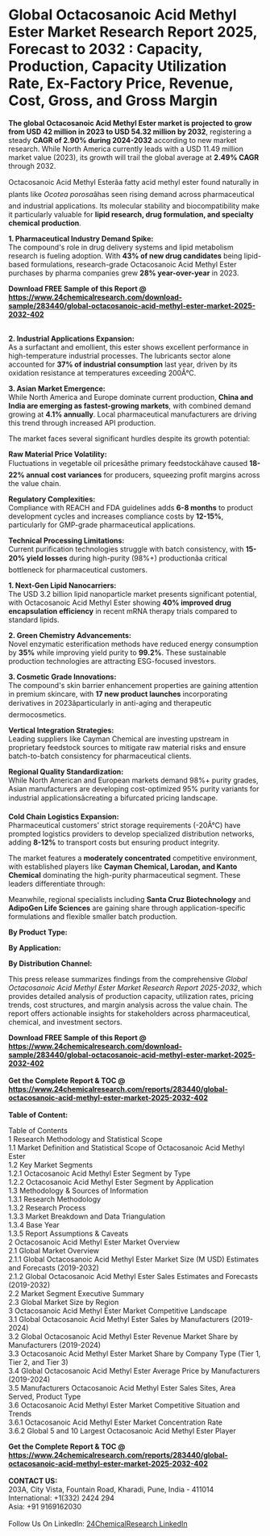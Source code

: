 <h1>Global Octacosanoic Acid Methyl Ester Market Research Report 2025, Forecast to 2032 : Capacity, Production, Capacity Utilization Rate, Ex-Factory Price, Revenue, Cost, Gross, and Gross Margin</h1><p><strong>The global Octacosanoic Acid Methyl Ester market is projected to grow from USD 42 million in 2023 to USD 54.32 million by 2032</strong>, registering a steady <strong>CAGR of 2.90% during 2024-2032</strong> according to new market research. While North America currently leads with a USD 11.49 million market value (2023), its growth will trail the global average at <strong>2.49% CAGR</strong> through 2032.</p><p>Octacosanoic Acid Methyl Esterâa fatty acid methyl ester found naturally in plants like <em>Ocotea porosa</em>âhas seen rising demand across pharmaceutical and industrial applications. Its molecular stability and biocompatibility make it particularly valuable for <strong>lipid research, drug formulation, and specialty chemical production</strong>.</p><p><strong>1. Pharmaceutical Industry Demand Spike:</strong><br>
The compound's role in drug delivery systems and lipid metabolism research is fueling adoption. With <strong>43% of new drug candidates</strong> being lipid-based formulations, research-grade Octacosanoic Acid Methyl Ester purchases by pharma companies grew <strong>28% year-over-year</strong> in 2023.</p><div><b>Download FREE Sample of this Report @ 
            <a href="https://www.24chemicalresearch.com/download-sample/283440/global-octacosanoic-acid-methyl-ester-market-2025-2032-402">
            https://www.24chemicalresearch.com/download-sample/283440/global-octacosanoic-acid-methyl-ester-market-2025-2032-402</a></b></div><br><p><strong>2. Industrial Applications Expansion:</strong><br>
As a surfactant and emollient, this ester shows excellent performance in high-temperature industrial processes. The lubricants sector alone accounted for <strong>37% of industrial consumption</strong> last year, driven by its oxidation resistance at temperatures exceeding 200Â°C.</p><p><strong>3. Asian Market Emergence:</strong><br>
While North America and Europe dominate current production, <strong>China and India are emerging as fastest-growing markets</strong>, with combined demand growing at <strong>4.1% annually</strong>. Local pharmaceutical manufacturers are driving this trend through increased API production.</p><p>The market faces several significant hurdles despite its growth potential:</p><p><strong>Raw Material Price Volatility:</strong><br>
    Fluctuations in vegetable oil pricesâthe primary feedstockâhave caused <strong>18-22% annual cost variances</strong> for producers, squeezing profit margins across the value chain.</p><p><strong>Regulatory Complexities:</strong><br>
    Compliance with REACH and FDA guidelines adds <strong>6-8 months</strong> to product development cycles and increases compliance costs by <strong>12-15%</strong>, particularly for GMP-grade pharmaceutical applications.</p><p><strong>Technical Processing Limitations:</strong><br>
    Current purification technologies struggle with batch consistency, with <strong>15-20% yield losses</strong> during high-purity (98%+) productionâa critical bottleneck for pharmaceutical customers.</p><p><strong>1. Next-Gen Lipid Nanocarriers:</strong><br>
The USD 3.2 billion lipid nanoparticle market presents significant potential, with Octacosanoic Acid Methyl Ester showing <strong>40% improved drug encapsulation efficiency</strong> in recent mRNA therapy trials compared to standard lipids.</p><p><strong>2. Green Chemistry Advancements:</strong><br>
Novel enzymatic esterification methods have reduced energy consumption by <strong>35%</strong> while improving yield purity to <strong>99.2%</strong>. These sustainable production technologies are attracting ESG-focused investors.</p><p><strong>3. Cosmetic Grade Innovations:</strong><br>
The compound's skin barrier enhancement properties are gaining attention in premium skincare, with <strong>17 new product launches</strong> incorporating derivatives in 2023âparticularly in anti-aging and therapeutic dermocosmetics.</p><p><strong>Vertical Integration Strategies:</strong><br>
    Leading suppliers like Cayman Chemical are investing upstream in proprietary feedstock sources to mitigate raw material risks and ensure batch-to-batch consistency for pharmaceutical clients.</p><p><strong>Regional Quality Standardization:</strong><br>
    While North American and European markets demand 98%+ purity grades, Asian manufacturers are developing cost-optimized 95% purity variants for industrial applicationsâcreating a bifurcated pricing landscape.</p><p><strong>Cold Chain Logistics Expansion:</strong><br>
    Pharmaceutical customers' strict storage requirements (-20Â°C) have prompted logistics providers to develop specialized distribution networks, adding <strong>8-12%</strong> to transport costs but ensuring product integrity.</p><p>The market features a <strong>moderately concentrated</strong> competitive environment, with established players like <strong>Cayman Chemical, Larodan, and Kanto Chemical</strong> dominating the high-purity pharmaceutical segment. These leaders differentiate through:</p><p>Meanwhile, regional specialists including <strong>Santa Cruz Biotechnology</strong> and <strong>AdipoGen Life Sciences</strong> are gaining share through application-specific formulations and flexible smaller batch production.</p><p><strong>By Product Type:</strong></p><p><strong>By Application:</strong></p><p><strong>By Distribution Channel:</strong></p><p>This press release summarizes findings from the comprehensive <em>Global Octacosanoic Acid Methyl Ester Market Research Report 2025-2032</em>, which provides detailed analysis of production capacity, utilization rates, pricing trends, cost structures, and margin analysis across the value chain. The report offers actionable insights for stakeholders across pharmaceutical, chemical, and investment sectors.</p><div><b>Download FREE Sample of this Report @ 
            <a href="https://www.24chemicalresearch.com/download-sample/283440/global-octacosanoic-acid-methyl-ester-market-2025-2032-402">
            https://www.24chemicalresearch.com/download-sample/283440/global-octacosanoic-acid-methyl-ester-market-2025-2032-402</a></b></div><br><div><b>Get the Complete Report & TOC @ 
            <a href="https://www.24chemicalresearch.com/reports/283440/global-octacosanoic-acid-methyl-ester-market-2025-2032-402">
            https://www.24chemicalresearch.com/reports/283440/global-octacosanoic-acid-methyl-ester-market-2025-2032-402</a></b></div><br>
            <b>Table of Content:</b><p>Table of Contents<br />
1 Research Methodology and Statistical Scope<br />
1.1 Market Definition and Statistical Scope of Octacosanoic Acid Methyl Ester<br />
1.2 Key Market Segments<br />
1.2.1 Octacosanoic Acid Methyl Ester Segment by Type<br />
1.2.2 Octacosanoic Acid Methyl Ester Segment by Application<br />
1.3 Methodology & Sources of Information<br />
1.3.1 Research Methodology<br />
1.3.2 Research Process<br />
1.3.3 Market Breakdown and Data Triangulation<br />
1.3.4 Base Year<br />
1.3.5 Report Assumptions & Caveats<br />
2 Octacosanoic Acid Methyl Ester Market Overview<br />
2.1 Global Market Overview<br />
2.1.1 Global Octacosanoic Acid Methyl Ester Market Size (M USD) Estimates and Forecasts (2019-2032)<br />
2.1.2 Global Octacosanoic Acid Methyl Ester Sales Estimates and Forecasts (2019-2032)<br />
2.2 Market Segment Executive Summary<br />
2.3 Global Market Size by Region<br />
3 Octacosanoic Acid Methyl Ester Market Competitive Landscape<br />
3.1 Global Octacosanoic Acid Methyl Ester Sales by Manufacturers (2019-2024)<br />
3.2 Global Octacosanoic Acid Methyl Ester Revenue Market Share by Manufacturers (2019-2024)<br />
3.3 Octacosanoic Acid Methyl Ester Market Share by Company Type (Tier 1, Tier 2, and Tier 3)<br />
3.4 Global Octacosanoic Acid Methyl Ester Average Price by Manufacturers (2019-2024)<br />
3.5 Manufacturers Octacosanoic Acid Methyl Ester Sales Sites, Area Served, Product Type<br />
3.6 Octacosanoic Acid Methyl Ester Market Competitive Situation and Trends<br />
3.6.1 Octacosanoic Acid Methyl Ester Market Concentration Rate<br />
3.6.2 Global 5 and 10 Largest Octacosanoic Acid Methyl Ester Player</p><div><b>Get the Complete Report & TOC @ 
            <a href="https://www.24chemicalresearch.com/reports/283440/global-octacosanoic-acid-methyl-ester-market-2025-2032-402">
            https://www.24chemicalresearch.com/reports/283440/global-octacosanoic-acid-methyl-ester-market-2025-2032-402</a></b></div><br><b>CONTACT US:</b><br>
            203A, City Vista, Fountain Road, Kharadi, Pune, India - 411014<br>
            International: +1(332) 2424 294<br>
            Asia: +91 9169162030 <br><br>
            Follow Us On LinkedIn: <a href="https://www.linkedin.com/company/24chemicalresearch/">24ChemicalResearch LinkedIn</a>